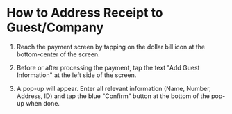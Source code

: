 # How to Address Receipt to Guest/Company

1. Reach the payment screen by tapping on the dollar bill icon at the bottom-center of the screen.

2. Before or after processing the payment, tap the text "Add Guest Information" at the left side of the screen.

3. A pop-up will appear. Enter all relevant information (Name, Number, Address, ID) and tap the blue "Confirm" button at the bottom of the pop-up when done. 